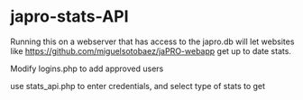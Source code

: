 # japro-stats-API

Running this on a webserver that has access to the japro.db will let websites like https://github.com/miguelsotobaez/jaPRO-webapp
get up to date stats.

Modify logins.php to add approved users

use stats_api.php to enter credentials, and select type of stats to get
